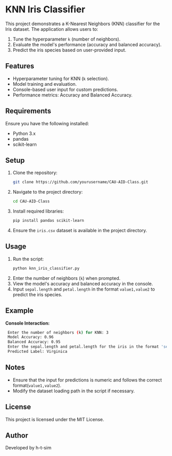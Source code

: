 
# KNN Iris Classifier

This project demonstrates a K-Nearest Neighbors (KNN) classifier for the Iris dataset. The application allows users to:
1. Tune the hyperparameter `k` (number of neighbors).
2. Evaluate the model's performance (accuracy and balanced accuracy).
3. Predict the iris species based on user-provided input.

## Features
- Hyperparameter tuning for KNN (`k` selection).
- Model training and evaluation.
- Console-based user input for custom predictions.
- Performance metrics: Accuracy and Balanced Accuracy.

## Requirements
Ensure you have the following installed:
- Python 3.x
- pandas
- scikit-learn

## Setup
1. Clone the repository:
   ```bash
   git clone https://github.com/yourusername/CAU-AID-Class.git
   ```
2. Navigate to the project directory:
   ```bash
   cd CAU-AID-Class
   ```
3. Install required libraries:
   ```bash
   pip install pandas scikit-learn
   ```
4. Ensure the `iris.csv` dataset is available in the project directory.

## Usage
1. Run the script:
   ```bash
   python knn_iris_classifier.py
   ```
2. Enter the number of neighbors (```k```) when prompted.
3. View the model's accuracy and balanced accuracy in the console.
4. Input ```sepal.length``` and ```petal.length``` in the format ```value1,value2``` to predict the iris species.

## Example
**Console Interaction:**
```bash
 Enter the number of neighbors (k) for KNN: 3
 Model Accuracy: 0.96
 Balanced Accuracy: 0.95
 Enter the sepal.length and petal.length for the iris in the format 'sepal_length,petal_length': 5.1,1.8
 Predicted Label: Virginica
```

## Notes 
 - Ensure that the input for predictions is numeric and follows the correct format(```value1,value2```).
 - Modify the dataset loading path in the script if necessary.

## License
This project is licensed under the MIT License.

## Author 
Developed by h-t-sim
